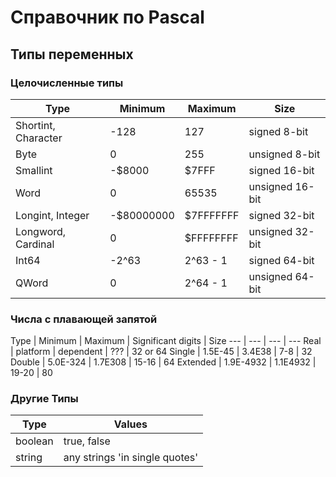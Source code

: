 # Справочник по Pascal

## Типы переменных

### Целочисленные типы

Type | Minimum | Maximum | Size
--- | --- | --- | ---
Shortint, Character | -128 | 127 | signed 8-bit
Byte | 0 | 255 | unsigned 8-bit
Smallint | -$8000 | $7FFF | signed 16-bit
Word | 0 | 65535 | unsigned 16-bit
Longint, Integer | -$80000000 | $7FFFFFFF | signed 32-bit
Longword, Cardinal  | 0 | $FFFFFFFF | unsigned 32-bit
Int64 | -2^63 | 2^63 - 1 | signed 64-bit
QWord | 0 | 2^64 - 1 | unsigned 64-bit

### Числа с плавающей запятой

Type | Minimum | Maximum | Significant digits | Size
--- | --- | --- | ---
Real | platform | dependent | ??? | 32 or 64
Single | 1.5E-45 | 3.4E38 | 7-8 | 32
Double | 5.0E-324 | 1.7E308 | 15-16 | 64
Extended | 1.9E-4932 | 1.1E4932 | 19-20 | 80

### Другие Типы

Type | Values
--- | ---
boolean | true, false
string | any strings 'in single quotes'
